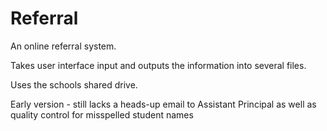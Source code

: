 # Referral
An online referral system.

Takes user interface input and outputs the information into several files.

Uses the schools shared drive.

Early version - still lacks a heads-up email to Assistant Principal as well as quality control for misspelled student names

